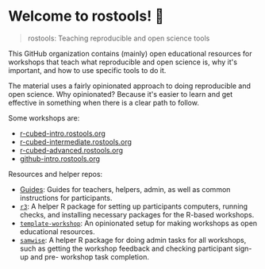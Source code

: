 # Welcome to rostools! :tada:

> rostools: Teaching reproducible and open science tools

This GitHub organization contains (mainly) open educational resources
for workshops that teach what reproducible and open science is, why it's
important, and how to use specific tools to do it.

The material uses a fairly opinionated approach to doing reproducible
and open science. Why opinionated? Because it's easier to learn and get
effective in something when there is a clear path to follow.

Some workshops are:

-   [r-cubed-intro.rostools.org](https://r-cubed-intro.rostools.org)
-   [r-cubed-intermediate.rostools.org](https://r-cubed-intermediate.rostools.org)
-   [r-cubed-advanced.rostools.org](https://r-cubed-advanced.rostools.org)
-   [github-intro.rostools.org](https://github-intro.rostools.org)

Resources and helper repos:

-   [Guides](https://guides.rostools.org/): Guides for teachers,
    helpers, admin, as well as common instructions for participants.
-   [`r3`](https://github.com/rostools/r3/): A helper R package for
    setting up participants computers, running checks, and installing
    necessary packages for the R-based workshops.
-   [`template-workshop`](https://template-workshop.rostools.org):
    An opinionated setup for making workshops as open educational resources.
-   [`samwise`](https://github.com/rostools/samwise/): A helper R
    package for doing admin tasks for all workshops, such as getting the
    workshop feedback and checking participant sign-up and pre- workshop
    task completion.
